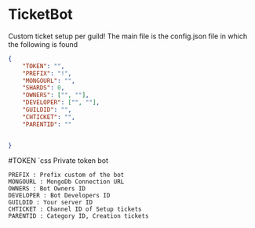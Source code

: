 # TicketBot
Custom ticket setup per guild!
The main file is the config.json file in which the following is found

```json
{
    "TOKEN": "",
    "PREFIX": "!",
    "MONGOURL": "",
    "SHARDS": 0,
    "OWNERS": ["", ""],
    "DEVELOPER": ["", ""],
    "GUILDID": "",
    "CHTICKET": "",
    "PARENTID": ""


}
```

#TOKEN `css
Private token bot 
```
PREFIX : Prefix custom of the bot
MONGOURL : MongoDb Connection URL
OWNERS : Bot Owners ID
DEVELOPER : Bot Developers ID
GUILDID : Your server ID
CHTICKET : Channel ID of Setup tickets 
PARENTID : Category ID, Creation tickets 
